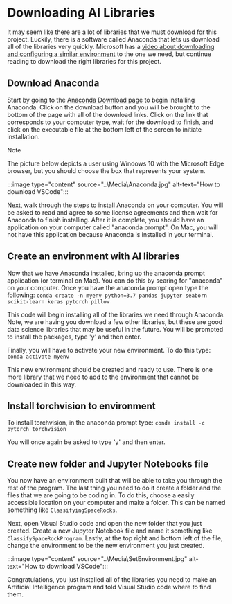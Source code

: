 # Downloading AI Libraries

It may seem like there are a lot of libraries that we must download for this project. Luckily, there is a software called Anaconda that lets us download all of the libraries very quickly. Microsoft has a [video about downloading and configuring a similar environment](https://www.youtube.com/watch?v=5E3WMb8_T3s&list=PLlrxD0HtieHjDop2DtiCmwTTcrlwKAVHE&index=8) to the one we need, but continue reading to download the right libraries for this project.

## Download Anaconda

Start by going to the [Anaconda Download page](https://www.anaconda.com/products/individual) to begin installing Anaconda. Click on the download button and you will be brought to the bottom of the page with all of the download links. Click on the link that corresponds to your computer type, wait for the download to finish, and click on the executable file at the bottom left of the screen to initiate installation.

>[!Note]
>The picture below depicts a user using Windows 10 with the Microsoft Edge browser, but you should choose the box that represents your system.

:::image type="content" source="..\Media\Anaconda.jpg" alt-text="How to download VSCode":::

Next, walk through the steps to install Anaconda on your computer. You will be asked to read and agree to some license agreements and then wait for Anaconda to finish installing. After it is complete, you should have an application on your computer called "anaconda prompt". On Mac, you will not have this application because Anaconda is installed in your terminal.

## Create an environment with AI libraries

Now that we have Anaconda installed, bring up the anaconda prompt application (or terminal on Mac). You can do this by searing for "anaconda" on your computer. Once you have the anaconda prompt open type the following:
`conda create -n myenv python=3.7 pandas jupyter seaborn scikit-learn keras pytorch pillow`

This code will begin installing all of the libraries we need through Anaconda. Note, we are having you download a few other libraries, but these are good data science libraries that may be useful in the future.
You will be prompted to install the packages, type 'y' and then enter.

Finally, you will have to activate your new environment. To do this type:
`conda activate myenv`

This new environment should be created and ready to use. There is one more library that we need to add to the environment that cannot be downloaded in this way.

## Install torchvision to environment

To install torchvision, in the anaconda prompt type:
`conda install -c pytorch torchvision`

You will once again be asked to type 'y' and then enter.

## Create new folder and Jupyter Notebooks file

You now have an environment built that will be able to take you through the rest of the program. The last thing you need to do it create a folder and the files that we are going to be coding in. To do this, choose a easily accessible location on your computer and make a folder. This can be named something like `ClassifyingSpaceRocks`.

Next, open Visual Studio code and open the new folder that you just created. Create a new Jupyter Notebook file and name it something like `ClassifySpaceRockProgram`. Lastly, at the top right and bottom left of the file, change the environment to be the new environment you just created.

:::image type="content" source="..\Media\SetEnvironment.jpg" alt-text="How to download VSCode":::

Congratulations, you just installed all of the libraries you need to make an Artificial Intelligence program and told Visual Studio code where to find them.
